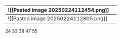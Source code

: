 
| ![[Pasted image 20250224112454.png]] |     |
| ------------------------------------ | --- |
| ![[Pasted image 20250224112805.png]] |     |
24 33 38 47 55